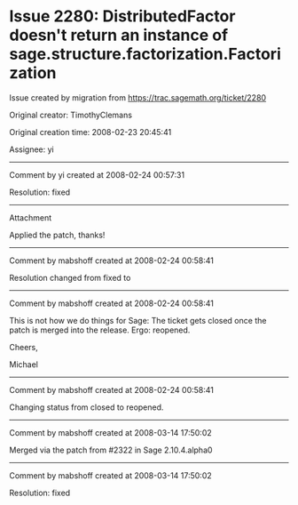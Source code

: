 # Issue 2280: DistributedFactor doesn't return an instance of sage.structure.factorization.Factorization

Issue created by migration from https://trac.sagemath.org/ticket/2280

Original creator: TimothyClemans

Original creation time: 2008-02-23 20:45:41

Assignee: yi




---

Comment by yi created at 2008-02-24 00:57:31

Resolution: fixed


---

Attachment

Applied the patch, thanks!


---

Comment by mabshoff created at 2008-02-24 00:58:41

Resolution changed from fixed to 


---

Comment by mabshoff created at 2008-02-24 00:58:41

This is not how we do things for Sage: The ticket gets closed once the patch is merged into the release. Ergo: reopened.

Cheers,

Michael


---

Comment by mabshoff created at 2008-02-24 00:58:41

Changing status from closed to reopened.


---

Comment by mabshoff created at 2008-03-14 17:50:02

Merged via the patch from #2322 in Sage 2.10.4.alpha0


---

Comment by mabshoff created at 2008-03-14 17:50:02

Resolution: fixed
